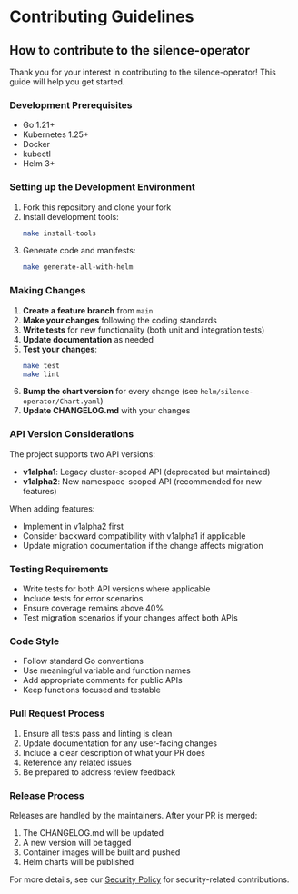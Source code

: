# Contributing Guidelines

## How to contribute to the silence-operator

Thank you for your interest in contributing to the silence-operator! This guide will help you get started.

### Development Prerequisites

- Go 1.21+
- Kubernetes 1.25+
- Docker
- kubectl
- Helm 3+

### Setting up the Development Environment

1. Fork this repository and clone your fork
2. Install development tools:
   ```bash
   make install-tools
   ```
3. Generate code and manifests:
   ```bash
   make generate-all-with-helm
   ```

### Making Changes

1. **Create a feature branch** from `main`
2. **Make your changes** following the coding standards
3. **Write tests** for new functionality (both unit and integration tests)
4. **Update documentation** as needed
5. **Test your changes**:
   ```bash
   make test
   make lint
   ```
6. **Bump the chart version** for every change (see `helm/silence-operator/Chart.yaml`)
7. **Update CHANGELOG.md** with your changes

### API Version Considerations

The project supports two API versions:
- **v1alpha1**: Legacy cluster-scoped API (deprecated but maintained)
- **v1alpha2**: New namespace-scoped API (recommended for new features)

When adding features:
- Implement in v1alpha2 first
- Consider backward compatibility with v1alpha1 if applicable
- Update migration documentation if the change affects migration

### Testing Requirements

- Write tests for both API versions where applicable
- Include tests for error scenarios
- Ensure coverage remains above 40%
- Test migration scenarios if your changes affect both APIs

### Code Style

- Follow standard Go conventions
- Use meaningful variable and function names
- Add appropriate comments for public APIs
- Keep functions focused and testable

### Pull Request Process

1. Ensure all tests pass and linting is clean
2. Update documentation for any user-facing changes
3. Include a clear description of what your PR does
4. Reference any related issues
5. Be prepared to address review feedback

### Release Process

Releases are handled by the maintainers. After your PR is merged:
1. The CHANGELOG.md will be updated
2. A new version will be tagged
3. Container images will be built and pushed
4. Helm charts will be published

For more details, see our [Security Policy](SECURITY.md) for security-related contributions.
